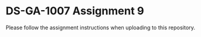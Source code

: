 DS-GA-1007 Assignment 9
=======================

Please follow the assignment instructions when uploading to this repository.
